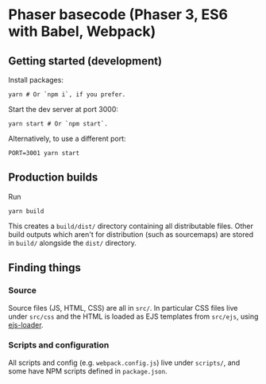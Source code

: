 # Phaser basecode (Phaser 3, ES6 with Babel, Webpack)

## Getting started (development)
Install packages:

    yarn # Or `npm i`, if you prefer.

Start the dev server at port 3000:

    yarn start # Or `npm start`.

Alternatively, to use a different port:

    PORT=3001 yarn start

## Production builds
Run

    yarn build

This creates a `build/dist/` directory containing all distributable files. Other
build outputs which aren't for distribution (such as sourcemaps) are stored in
`build/` alongside the `dist/` directory.

## Finding things
### Source
Source files (JS, HTML, CSS) are all in `src/`. In particular CSS files live
under `src/css` and the HTML is loaded as EJS templates from `src/ejs`, using
[ejs-loader](https://github.com/okonet/ejs-loader).

### Scripts and configuration
All scripts and config (e.g. `webpack.config.js`) live under `scripts/`, and
some have NPM scripts defined in `package.json`.
